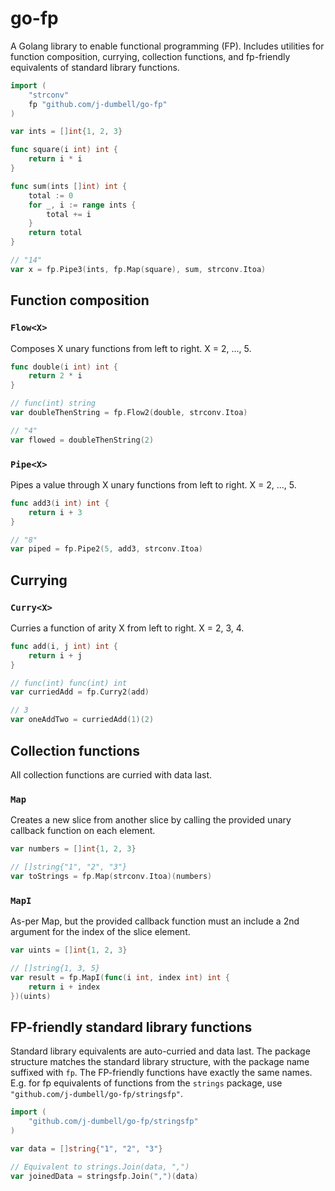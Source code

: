 # go-fp

A Golang library to enable functional programming (FP).  Includes utilities for function composition, currying,
collection functions, and fp-friendly equivalents of standard library functions.
```go
import (
    "strconv"
	fp "github.com/j-dumbell/go-fp"
)

var ints = []int{1, 2, 3}

func square(i int) int {
    return i * i
}

func sum(ints []int) int {
    total := 0
    for _, i := range ints {
        total += i
    }
    return total
}

// "14"
var x = fp.Pipe3(ints, fp.Map(square), sum, strconv.Itoa)
```


## Function composition

### `Flow<X>`
Composes X unary functions from left to right.  X = 2, ..., 5.
```go
func double(i int) int {
    return 2 * i
}

// func(int) string
var doubleThenString = fp.Flow2(double, strconv.Itoa)

// "4"
var flowed = doubleThenString(2) 
```

### `Pipe<X>`
Pipes a value through X unary functions from left to right.  X = 2, ..., 5.
```go
func add3(i int) int {
    return i + 3
}

// "8"
var piped = fp.Pipe2(5, add3, strconv.Itoa)
```

## Currying

### `Curry<X>`
Curries a function of arity X from left to right.  X = 2, 3, 4.
```go
func add(i, j int) int {
    return i + j
}

// func(int) func(int) int
var curriedAdd = fp.Curry2(add)

// 3
var oneAddTwo = curriedAdd(1)(2)
```

## Collection functions
All collection functions are curried with data last.

### `Map`
Creates a new slice from another slice by calling the provided unary callback function on each element.
```go
var numbers = []int{1, 2, 3}

// []string{"1", "2", "3"}
var toStrings = fp.Map(strconv.Itoa)(numbers) 
```

### `MapI`
As-per Map, but the provided callback function must an include a 2nd argument for the index of the slice element.
```go
var uints = []int{1, 2, 3}

// []string{1, 3, 5}
var result = fp.MapI(func(i int, index int) int {
    return i + index
})(uints)
```

## FP-friendly standard library functions 
Standard library equivalents are auto-curried and data last.  The package structure matches the standard library
structure, with the package name suffixed with `fp`.  The FP-friendly functions have exactly the same names.
E.g. for fp equivalents of functions from the `strings` package, use `"github.com/j-dumbell/go-fp/stringsfp"`.
```go
import (
    "github.com/j-dumbell/go-fp/stringsfp"
)

var data = []string{"1", "2", "3"}

// Equivalent to strings.Join(data, ",")
var joinedData = stringsfp.Join(",")(data)
```
